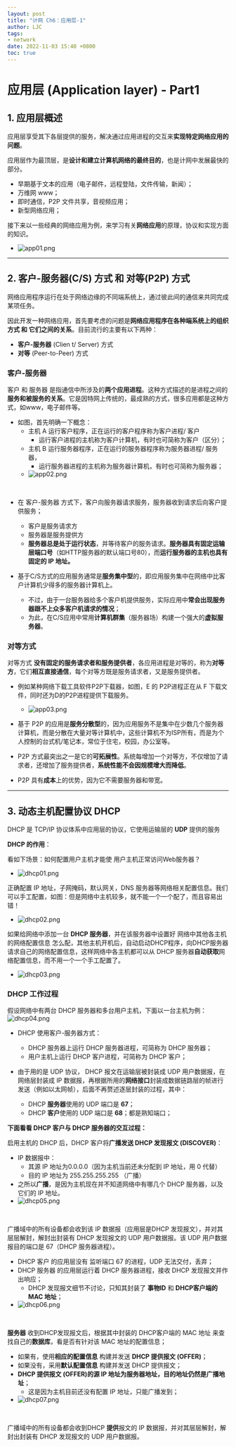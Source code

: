 ```yaml
---
layout: post
title: "计网 Ch6：应用层-1"
author: LJC
tags:
- network
date: 2022-11-03 15:40 +0800
toc: true
---
```


# 应用层 (Application layer) - Part1

## 1. 应用层概述

应用层享受其下各层提供的服务，解决通过应用进程的交互来**实现特定网络应用的问题**。

应用层作为最顶层，是**设计和建立计算机网络的最终目的**，也是计网中发展最快的部分。
- 早期基于文本的应用（电子邮件，远程登陆，文件传输，新闻）；
- 万维网 www；
- 即时通信，P2P 文件共享，音视频应用；
- 新型网络应用；

接下来以一些经典的网络应用为例，来学习有关**网络应用**的原理，协议和实现方面的知识。

- ![app01.png](/images/net/app01.png "经典的网络应用")

--------------

## 2. 客户-服务器(C/S) 方式 和 对等(P2P) 方式

网络应用程序运行在处于网络边缘的不同端系统上，通过彼此间的通信来共同完成某项任务。

因此开发一种网络应用，首先要考虑的问题是**网络应用程序在各种端系统上的组织方式 和 它们之间的关系**。目前流行的主要有以下两种：
- **客户-服务器** (Clien t/ Server) 方式
- **对等** (Peer-to-Peer) 方式

### 客户-服务器

客户 和 服务器 是指通信中所涉及的**两个应用进程**。这种方式描述的是进程之间的 **服务和被服务的关系**。它是因特网上传统的，最成熟的方式，很多应用都是这种方式，如www，电子邮件等。

- 如图，首先明确一下概念：
    - 主机 A 运行客户程序，正在运行的客户程序称为客户进程/ 客户
        - 运行客户进程的主机称为客户计算机，有时也可简称为客户（区分）；
    - 主机 B 运行服务器程序，正在运行的服务器程序称为服务器进程/ 服务器，
        -  运行服务器进程的主机称为服务器计算机，有时也可简称为服务器；
    - ![app02.png](/images/net/app02.png "客户 和 服务器")

<br/>

- 在 客户-服务器 方式下，客户向服务器请求服务，服务器收到请求后向客户提供服务；
    - 客户是服务请求方
    - 服务器是服务提供方
    - **服务器总是处于运行状态**，并等待客户的服务请求。**服务器具有固定运输层端口号**（如HTTP服务器的默认端口号80），而**运行服务器的主机也具有固定的 IP 地址。**

- 基于C/S方式的应用服务通常是**服务集中型**的，即应用服务集中在网络中比客户计算机少得多的服务器计算机上。
    - 不过，由于一台服务器给多个客户机提供服务，实际应用中**常会出现服务器跟不上众多客户机请求的情况**；
    - 为此，在C/S应用中常用**计算机群集**（服务器场）构建一个强大的**虚拟服务器**。

###  对等方式

对等方式 **没有固定的服务请求者和服务提供者**，各应用进程是对等的，称为**对等方**，它们**相互直接通信**，每个对等方既是服务请求者，又是服务提供者。

- 例如某种网络下载工具软件P2P下载器，如图，E 的 P2P进程正在从 F 下载文件，同时还为D的P2P进程提供下载服务。
    - ![app03.png](/images/net/app03.png "对等方式")

- 基于 P2P 的应用是**服务分散型**的，因为应用服务不是集中在少数几个服务器计算机，而是分散在大量对等计算机中，这些计算机不为ISP所有，而是为个人控制的台式机/笔记本，常位于住宅，校园，办公室等。
- P2P 方式最突出之一是它的**可拓展性**。系统每增加一个对等方，不仅增加了请求者，还增加了服务提供者，**系统性能不会因规模增大而降低**。
- P2P 具有**成本**上的优势，因为它不需要服务器和带宽。

--------------------

## 3. 动态主机配置协议 DHCP

DHCP 是 TCP/IP 协议体系中应用层的协议，它使用运输层的 **UDP** 提供的服务

**DHCP 的作用**：

看如下场景：如何配置用户主机才能使 用户主机正常访问Web服务器？
- ![dhcp01.png](/images/net/dhcp01.png "DHCP场景")

正确配置 IP 地址，子网掩码，默认网关，DNS 服务器等网络相关配置信息。我们可以手工配置，如图：但是网络中主机较多，就不能一个一个配了，而且容易出错！
- ![dhcp02.png](/images/net/dhcp02.png "DHCP场景")

如果给网络中添加一台 **DHCP 服务器**，并在该服务器中设置好 网络中其他各主机的网络配置信息 怎么配，其他主机开机后，自动启动DHCP程序，向DHCP服务器请求自己的网络配置信息，这样网络中各主机都可以从 DHCP 服务器**自动获取**网络配置信息，而不用一个一个手工配置了。
- ![dhcp03.png](/images/net/dhcp03.png "DHCP场景")

### DHCP 工作过程

假设网络中有两台 DHCP 服务器和多台用户主机，下面以一台主机为例：
![dhcp04.png](/images/net/dhcp04.png "DHCP工作场景")

- DHCP 使用客户-服务器方式：
    -  DHCP 服务器上运行 DHCP 服务器进程，可简称为 DHCP 服务器；
    -  用户主机上运行 DHCP 客户进程，可简称为 DHCP 客户；

- 由于用的是 UDP 协议， DHCP 报文在运输层被封装成 UDP 用户数据报，在网络层封装成 IP 数据报，再根据所用的**网络接口**封装成数据链路层的帧进行发送（例如以太网帧），后面不再赘述逐层封装的过程，其中：
    - DHCP **服务器**使用的 UDP 端口是 **67**；
    - DHCP **客户**使用的 UDP 端口是 **68**；都是熟知端口；

**下面看看 DHCP 客户与 DHCP 服务器的交互过程：**

启用主机的 DHCP 后，DHCP 客户将**广播发送 DHCP 发现报文 (DISCOVER)**：

- IP 数据报中：
    - 其源 IP 地址为0.0.0.0（因为主机当前还未分配到 IP 地址，用 0 代替）
    - 目的 IP 地址为 255.255.255.255 （广播）
- 之所以**广播**，是因为主机现在并不知道网络中有哪几个 DHCP 服务器，以及它们的 IP 地址。
- ![dhcp05.png](/images/net/dhcp05.png "DHCP工作场景")

<br/>

广播域中的所有设备都会收到该 IP 数据报（应用层是DHCP 发现报文），并对其层层解封，解封出封装有 DHCP 发现报文的 UDP 用户数据报。该 UDP 用户数据报目的端口是 67（DHCP 服务器进程）。
- DHCP 客户 的应用层没有 监听端口 67 的进程，UDP 无法交付，丢弃；
- DHCP 服务器 的应用层运行着 DHCP 服务器进程，接收 DHCP 发现报文并作出响应；
    -  DHCP 发现报文细节不讨论，只知其封装了 **事物ID** 和 **DHCP客户端的 MAC 地址**；
- ![dhcp06.png](/images/net/dhcp06.png "DHCP工作场景")

<br/>

**服务器** 收到DHCP发现报文后，根据其中封装的 DHCP客户端的 MAC 地址 来查找自己的**数据库**，看是否有针对该 MAC 地址的配置信息；
- 如果有，使用**相应的配置信息** 构建并发送 **DHCP 提供报文 (OFFER)**；
- 如果没有，采用**默认配置信息** 构建并发送 DHCP 提供报文；
- **DHCP 提供报文 (OFFER)**的源 IP 地址为服务器地址，目的地址仍然是**广播地址**；
    - 这是因为主机目前还没有配置 IP 地址，只能广播发到；
- ![dhcp07.png](/images/net/dhcp07.png "DHCP工作场景")

<br/>

广播域中的所有设备都会收到DHCP **提供**报文的 IP 数据报，并对其层层解封，解封出封装有 DHCP 发现报文的 UDP 用户数据报。



